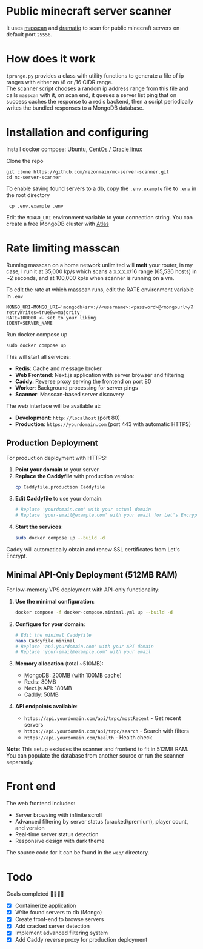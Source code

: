 # Public minecraft server scanner

It uses [masscan](https://github.com/robertdavidgraham/masscan) and [dramatiq](https://dramatiq.io/) to scan for public minecraft servers on default port `25556`.

# How does it work

`iprange.py` provides a class with utility functions to generate a file of ip ranges with either an /8 or /16 CIDR range. \
The scanner script chooses a random ip address range from this file and calls `masscan` with it, on scan end, it queues a server list ping that on success caches the response to a redis backend, then a script periodically writes the bundled responses to a MongoDB database.


# Installation and configuring

Install docker compose: [Ubuntu](https://docs.docker.com/engine/install/ubuntu/), [CentOs / Oracle linux](https://docs.docker.com/engine/install/centos/)

Clone the repo

    git clone https://github.com/rezonmain/mc-server-scanner.git
    cd mc-server-scanner

To enable saving found servers to a db, copy the `.env.example` file to `.env` in the root directory

     cp .env.example .env

Edit the `MONGO_URI` environment variable to your connection string. You can create a free MongoDB cluster with [Atlas](https://www.mongodb.com/atlas)

# Rate limiting masscan

Running masscan on a home network unlimited will **melt** your router, in my case, I run it at 35,000 kp/s which scans a x.x.x.x/16 range (65,536 hosts) in ~2 seconds, and at 100,000 kp/s when scanner is running on a vm.

To edit the rate at which masscan runs, edit the RATE environment variable in `.env`

    MONGO_URI=MONGO_URI='mongodb+srv://<username>:<password>@<mongourl>/?retryWrites=true&w=majority'
    RATE=100000 <- set to your liking
    IDENT=SERVER_NAME

Run docker compose up

    sudo docker compose up

This will start all services:
- **Redis**: Cache and message broker
- **Web Frontend**: Next.js application with server browser and filtering
- **Caddy**: Reverse proxy serving the frontend on port 80
- **Worker**: Background processing for server pings
- **Scanner**: Masscan-based server discovery

The web interface will be available at:
- **Development**: `http://localhost` (port 80)
- **Production**: `https://yourdomain.com` (port 443 with automatic HTTPS)

## Production Deployment

For production deployment with HTTPS:

1. **Point your domain** to your server
2. **Replace the Caddyfile** with production version:
   ```bash
   cp Caddyfile.production Caddyfile
   ```
3. **Edit Caddyfile** to use your domain:
   ```bash
   # Replace 'yourdomain.com' with your actual domain
   # Replace 'your-email@example.com' with your email for Let's Encrypt
   ```
4. **Start the services**:
   ```bash
   sudo docker compose up --build -d
   ```

Caddy will automatically obtain and renew SSL certificates from Let's Encrypt.

## Minimal API-Only Deployment (512MB RAM)

For low-memory VPS deployment with API-only functionality:

1. **Use the minimal configuration**:
   ```bash
   docker compose -f docker-compose.minimal.yml up --build -d
   ```

2. **Configure for your domain**:
   ```bash
   # Edit the minimal Caddyfile
   nano Caddyfile.minimal
   # Replace 'api.yourdomain.com' with your API domain
   # Replace 'your-email@example.com' with your email
   ```

3. **Memory allocation** (total ~510MB):
   - MongoDB: 200MB (with 100MB cache)
   - Redis: 80MB
   - Next.js API: 180MB
   - Caddy: 50MB

4. **API endpoints available**:
   - `https://api.yourdomain.com/api/trpc/mostRecent` - Get recent servers
   - `https://api.yourdomain.com/api/trpc/search` - Search with filters
   - `https://api.yourdomain.com/health` - Health check

**Note**: This setup excludes the scanner and frontend to fit in 512MB RAM. You can populate the database from another source or run the scanner separately.

# Front end

The web frontend includes:
- Server browsing with infinite scroll
- Advanced filtering by server status (cracked/premium), player count, and version
- Real-time server status detection
- Responsive design with dark theme

The source code for it can be found in the `web/` directory.

# Todo

Goals completed 🎉🎉🎉🎉

- [x] Containerize application
- [x] Write found servers to db (Mongo)
- [x] Create front-end to browse servers
- [x] Add cracked server detection
- [x] Implement advanced filtering system
- [x] Add Caddy reverse proxy for production deployment
